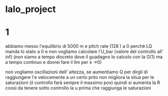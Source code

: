 # lalo_project

# 1

abbiamo messo l'equilibrio di 5000 m e pitch rate (128 ) a 0 perchè LQ manda lo stato a 0
e  non vogliamo calcolare l'U_bar (valore del controllo all' inf) 
(non siamo a tempo discreto dove il guadagno lo calcolo con la G(1) ma a tempo continuo e dovrei fare il lim per s ->0)

non vogliamo oscillazioni dell' altezza, se aumentiamo Q per dirgli di raggiungere l'e velocemente a un certo pnto non migliora la situa
per le saturazioni (il controllo farà sempre il massimo pox)
quindi si aumenta la R coosì da tenere sotto controllo la u prima che raggiunga le saturazioni
